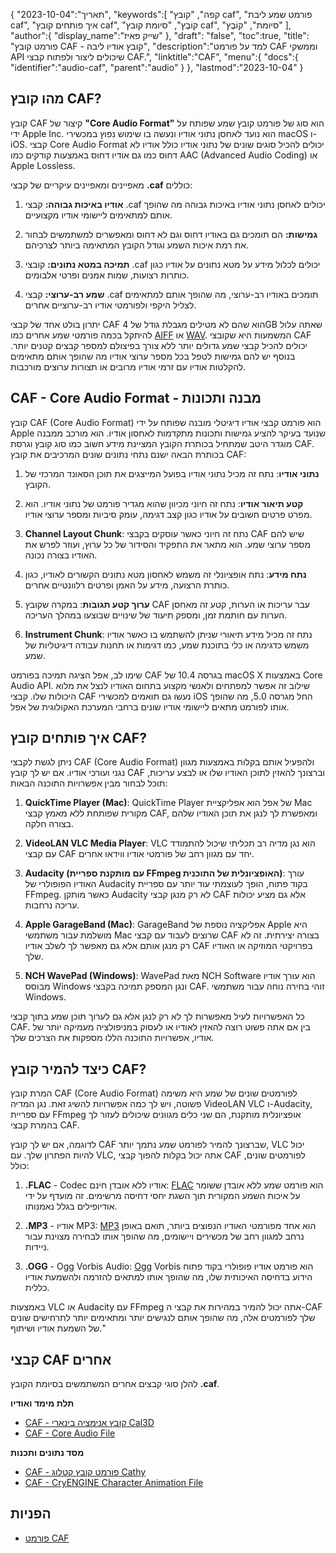 {
"תאריך":"2023-10-04",
   "keywords":[
"קפה",
"קובץ caf",
"פורמט שמע ליבת caf",
"איך פותחים קובץ caf",
"קוֹבֶץ",
"סיומת קובץ caf",
"סיומת",
"קוֹבֶץ"
],
   "author":{
"display_name":"שייק פאיז"
},
"draft": "false",
"toc":true,
"title": "פורמט קובץ CAF - קובץ אודיו ליבה",
   "description":"למד על פורמט CAF וממשקי API שיכולים ליצור ולפתוח קבצי CAF.",
   "linktitle":"CAF",
   "menu":{
      "docs":{
         "identifier":"audio-caf",
         "parent":"audio"
}
},
"lastmod":"2023-10-04"
}

## מהו קובץ CAF?

קובץ CAF קיצור של **"Core Audio Format"** הוא סוג של פורמט קובץ שמע שפותח על ידי Apple Inc. הוא נועד לאחסן נתוני אודיו ונעשה בו שימוש נפוץ במכשירי macOS ו-iOS. קבצי Core Audio Format יכולים להכיל סוגים שונים של נתוני אודיו כולל אודיו לא דחוס כמו גם אודיו דחוס באמצעות קודקים כמו AAC (Advanced Audio Coding) או Apple Lossless.

מאפיינים ומאפיינים עיקריים של קבצי **.caf** כוללים:

1. **אודיו באיכות גבוהה:** קבצי .caf יכולים לאחסן נתוני אודיו באיכות גבוהה מה שהופך אותם למתאימים ליישומי אודיו מקצועיים.

2. **גמישות:** הם תומכים גם באודיו דחוס וגם לא דחוס ומאפשרים למשתמשים לבחור את רמת איכות השמע וגודל הקובץ המתאימה ביותר לצרכיהם.

3. **תמיכה במטא נתונים:** קובצי .caf יכולים לכלול מידע על מטא נתונים על אודיו כגון כותרות רצועות, שמות אמנים ופרטי אלבומים.

4. **שמע רב-ערוצי:** קבצי .caf תומכים באודיו רב-ערוצי, מה שהופך אותם למתאימים לצליל היקפי ולפורמטי אודיו רב-ערוציים אחרים.

יתרון בולט אחד של קבצי CAF הוא שהם לא מטילים מגבלת גודל של 4GB שאתה עלול להיתקל בכמה פורמטי שמע אחרים כמו [AIFF](/he/audio/aiff/) או [WAV](/he/audio/wav/). המשמעות היא שקובצי CAF יכולים להכיל קבצי שמע גדולים יותר ללא צורך בפיצולם למספר קבצים קטנים יותר. בנוסף יש להם גמישות לטפל בכל מספר ערוצי אודיו מה שהופך אותם מתאימים להקלטות אודיו עם זרמי אודיו מרובים או תצורות ערוצים מורכבות.

## CAF - Core Audio Format - מבנה ותכונות

קובץ CAF (Core Audio Format) הוא פורמט קבצי אודיו דיגיטלי מובנה שפותח על ידי Apple שנועד בעיקר להציע גמישות ותכונות מתקדמות לאחסון אודיו. הוא מורכב ממבנה מוגדר היטב שמתחיל בכותרת הקובץ המציינת מידע חשוב כמו סוג קובץ וגרסת CAF. בכותרת הבאה ישנם נתחי נתונים שונים המרכיבים את קובץ CAF:

1. **נתוני אודיו**: נתח זה מכיל נתוני אודיו בפועל המייצגים את תוכן הסאונד המרכזי של הקובץ.
    












2. **קטע תיאור אודיו**: נתח זה חיוני מכיוון שהוא מגדיר פורמט של נתוני אודיו. הוא מפרט פרטים חשובים על אודיו כגון קצב דגימה, עומק סיביות ומספר ערוצי אודיו.
    












3. **Channel Layout Chunk**: נתח זה חיוני כאשר עוסקים בקבצי CAF שיש להם מספר ערוצי שמע. הוא מתאר את התפקיד והסידור של כל ערוץ, ועוזר לפרש את האודיו בצורה נכונה.
    












4. **נתח מידע**: נתח אופציונלי זה משמש לאחסון מטא נתונים הקשורים לאודיו, כגון כותרת הרצועה, מידע על האמן ופרטים רלוונטיים אחרים.
    












5. **ערוך קטע תגובות**: במקרה שקובץ CAF עבר עריכות או הערות, קטע זה מאחסן הערות עם חותמת זמן, ומספק תיעוד של שינויים שבוצעו במהלך העריכה.
    












6. **Instrument Chunk**: נתח זה מכיל מידע תיאורי שניתן להשתמש בו כאשר אודיו משמש כדגימה או כלי בתוכנת שמע, כמו דגימות או תחנות עבודה דיגיטליות של שמע.
    













שימו לב, אפל הציגה תמיכה בפורמט CAF בגרסה 10.4 של macOS X באמצעות Core Audio API. שילוב זה אפשר למפתחים ולאנשי מקצוע בתחום האודיו לנצל את מלוא היכולות שלו. קבצי CAF נעשו גם תואמים למכשירי iOS החל מגרסה 5.0, מה שהופך אותו לפורמט מתאים ליישומי אודיו שונים ברחבי המערכת האקולוגית של אפל.

## איך פותחים קובץ CAF?

ניתן לגשת לקבצי CAF (Core Audio Format) ולהפעיל אותם בקלות באמצעות מגוון נגני ועורכי אודיו. אם יש לך קובץ CAF וברצונך להאזין לתוכן האודיו שלו או לבצע עריכות, תוכל לבחור מבין אפשרויות התוכנה הבאות:

1. **QuickTime Player (Mac)**: QuickTime Player של אפל הוא אפליקציית Mac מקורית שפותחת ללא מאמץ קבצי CAF, ומאפשרת לך לנגן את תוכן האודיו שלהם בצורה חלקה.
    












2. **VideoLAN VLC Media Player**: VLC הוא נגן מדיה רב תכליתי שיכול להתמודד עם קבצי CAF יחד עם מגוון רחב של פורמטי אודיו ווידאו אחרים.
    












3. **Audacity (עם מותקנת ספריית FFmpeg האופציונלית של התוכנית)**: עורך האודיו הפופולרי של Audacity בקוד פתוח, הופך לעוצמתי עוד יותר עם ספריית FFmpeg. כאשר מותקן Audacity לא רק מנגן קבצי CAF אלא גם מציע יכולות עריכה נרחבות.
    












4. **Apple GarageBand (Mac)**: GarageBand אפליקציה נוספת של Apple היא מושלמת עבור משתמשי Mac שרוצים לעבוד עם קבצי CAF בצורה יצירתית. זה לא רק מנגן אותם אלא גם מאפשר לך לשלב אודיו CAF בפרויקטי המוזיקה או האודיו שלך.
    












5. **NCH WavePad (Windows)**: WavePad מאת NCH Software הוא עורך אודיו מבוסס Windows ונגן המספק תמיכה בקבצי CAF. זוהי בחירה נוחה עבור משתמשי Windows.
    













כל האפשרויות לעיל מאפשרות לך לא רק לנגן אלא גם לערוך תוכן שמע בתוך קבצי CAF. בין אם אתה פשוט רוצה להאזין לאודיו או לעסוק במניפולציה מעמיקה יותר של אודיו, אפשרויות התוכנה הללו מספקות את הצרכים שלך.

## כיצד להמיר קובץ CAF?

המרת קובץ CAF (Core Audio Format) לפורמטים שונים של שמע היא משימה פשוטה, ויש לך כמה אפשרויות להשיג זאת. נגן המדיה VideoLAN VLC ו-Audacity, עם ספריית FFmpeg אופציונלית מותקנת, הם שני כלים מגוונים שיכולים לעזור לך בהמרת קבצי CAF.

לדוגמה, אם יש לך קובץ CAF שברצונך להמיר לפורמט שמע נתמך יותר, VLC יכול להיות הפתרון שלך. עם VLC, אתה יכול בקלות להפוך קבצי CAF לפורמטים שונים, כולל:

1. **.FLAC** - Codec אודיו ללא אובדן חינם: [FLAC](/he/audio/flac) הוא פורמט שמע ללא אובדן ששומר על איכות השמע המקורית תוך השגת יחסי דחיסה מרשימים. זה מועדף על ידי אודיופילים בגלל נאמנותו.

2. **.MP3** - אודיו MP3: [MP3](/he/audio/mp3/) הוא אחד מפורמטי האודיו הנפוצים ביותר, תואם באופן נרחב למגוון רחב של מכשירים ויישומים, מה שהופך אותו לבחירה מצוינת עבור ניידות.

3. **.OGG** - Ogg Vorbis Audio: [Ogg](/he/audio/ogg/) Vorbis הוא פורמט אודיו פופולרי בקוד פתוח הידוע בדחיסה האיכותית שלו, מה שהופך אותו למתאים להזרמה ולהשמעת אודיו כללית.
   


באמצעות VLC או Audacity עם FFmpeg אתה יכול להמיר במהירות את קבצי ה-CAF שלך לפורמטים אלה, מה שהופך אותם לנגישים יותר ומתאימים יותר לתרחישים שונים של השמעת אודיו ושיתוף."

## קבצי CAF אחרים

להלן סוגי קבצים אחרים המשתמשים בסיומת הקובץ **.caf**.

**תלת מימד ואודיו**
- [CAF - קובץ אנימציה בינארי Cal3D](/he/3d/caf-cal3d/)
- [CAF - Core Audio File](/he/audio/caf/)

**מסד נתונים ותכנות**
- [CAF - פורמט קובץ קטלוג Cathy](/he/database/caf/)
- [CAF - CryENGINE Character Animation File](/he/programming/caf-cryengine/)

## הפניות
* [פורמט CAF](https://developer.apple.com/library/archive/documentation/MusicAudio/Reference/CAFSpec/CAF_spec/CAF_spec.html)

